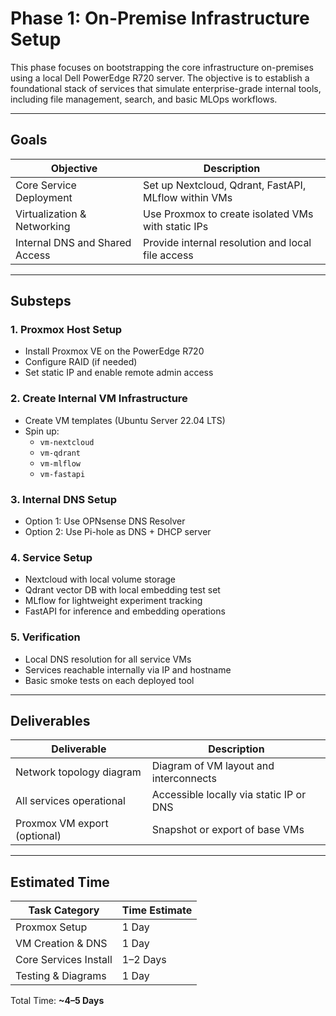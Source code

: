 
# Phase 1: On-Premise Infrastructure Setup

This phase focuses on bootstrapping the core infrastructure on-premises using a local Dell PowerEdge R720 server. The objective is to establish a foundational stack of services that simulate enterprise-grade internal tools, including file management, search, and basic MLOps workflows.

---

## Goals

| Objective                            | Description |
|-------------------------------------|-------------|
| Core Service Deployment             | Set up Nextcloud, Qdrant, FastAPI, MLflow within VMs |
| Virtualization & Networking         | Use Proxmox to create isolated VMs with static IPs    |
| Internal DNS and Shared Access      | Provide internal resolution and local file access     |

---

## Substeps

### 1. Proxmox Host Setup
- Install Proxmox VE on the PowerEdge R720
- Configure RAID (if needed)
- Set static IP and enable remote admin access

### 2. Create Internal VM Infrastructure
- Create VM templates (Ubuntu Server 22.04 LTS)
- Spin up:
  - `vm-nextcloud`
  - `vm-qdrant`
  - `vm-mlflow`
  - `vm-fastapi`

### 3. Internal DNS Setup
- Option 1: Use OPNsense DNS Resolver
- Option 2: Use Pi-hole as DNS + DHCP server

### 4. Service Setup
- Nextcloud with local volume storage
- Qdrant vector DB with local embedding test set
- MLflow for lightweight experiment tracking
- FastAPI for inference and embedding operations

### 5. Verification
- Local DNS resolution for all service VMs
- Services reachable internally via IP and hostname
- Basic smoke tests on each deployed tool

---

## Deliverables

| Deliverable                        | Description |
|-----------------------------------|-------------|
| Network topology diagram          | Diagram of VM layout and interconnects |
| All services operational          | Accessible locally via static IP or DNS |
| Proxmox VM export (optional)      | Snapshot or export of base VMs |

---

## Estimated Time

| Task Category        | Time Estimate |
|----------------------|---------------|
| Proxmox Setup        | 1 Day         |
| VM Creation & DNS    | 1 Day         |
| Core Services Install| 1–2 Days      |
| Testing & Diagrams   | 1 Day         |

Total Time: **~4–5 Days**

